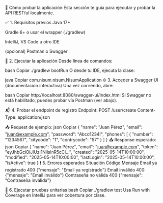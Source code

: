 🧪 Cómo probar la aplicación
Esta sección te guía para ejecutar y probar la API RESTful localmente.

✅ 1. Requisitos previos
Java 17+

Gradle 8+ o usar el wrapper (./gradlew)

IntelliJ, VS Code u otro IDE

(opcional) Postman o Swagger

🚀 2. Ejecutar la aplicación
Desde línea de comandos:

bash
Copiar
./gradlew bootRun
O desde tu IDE, ejecuta la clase:

java
Copiar
com.nisum.nisum.NisumApplication
🌐 3. Acceder a Swagger UI (documentación interactiva)
Una vez corriendo, abre:

bash
Copiar
http://localhost:8080/swagger-ui/index.html
Si Swagger no está habilitado, puedes probar vía Postman (ver abajo).

📬 4. Probar el endpoint de registro
Endpoint: POST /user/create
Content-Type: application/json

📥 Request de ejemplo:
json
Copiar
{
  "name": "Juan Pérez",
  "email": "juan@example.com",
  "password": "Abcd1234!",
  "phones": [
    {
      "number": "1234567",
      "citycode": "1",
      "contrycode": "57"
    }
  ]
}
📤 Response esperado:
json
Copiar
{
  "name": "Juan Pérez",
  "email": "juan@example.com",
  "token": "eyJhbGciOiJIUzI1NiIsInR5cCI...",
  "created": "2025-05-14T10:00:00",
  "modified": "2025-05-14T10:00:00",
  "lastLogin": "2025-05-14T10:00:00",
  "isActive": true
}
❗ 5. Errores esperados
Situación	Código	Mensaje
Email ya registrado	400	{"mensaje": "Email ya registrado"}
Email inválido	400	{"mensaje": "Email inválido"}
Contraseña no válida	400	{"mensaje": "Contraseña inválida"}

🧪 6. Ejecutar pruebas unitarias
bash
Copiar
./gradlew test
Usa Run with Coverage en IntelliJ para ver cobertura por clase.

